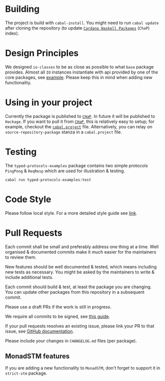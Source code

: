 # Building

The project is build with `cabal-install`.  You might need to run `cabal
update` after cloning the repository (to update [`Cardano Haskell
Packages`][CHaP] (`ChaP`) index).

# Design Principles

We designed `io-classes` to be as close as possible to what `base` package
provides.  Almost all `IO` instances instantiate with api provided by one of
the core packages, see
[example](https://github.com/input-output-hk/io-sim/blob/main/io-classes/src/Control/Monad/Class/MonadSTM.hs?plain=1#L410-L446).
Please keep this in mind when adding new functionality.

# Using in your project

Currently the package is published to [`CHaP`][CHaP].  In future it will be
published to `Hackage`.  If you want to pull it from [`CHaP`][CHaP], this is
relatively easy to setup; for example, checkout the
[`cabal.project`](https://github.com/input-output-hk/typed-protocols/blob/master/cabal.project)
file.  Alternatively, you can relay on `source-repository-package` stanza in
a `cabal.project` file.

# Testing

The `typed-protocols-examples` package contains two simple protocols `PingPong`
& `ReqResp` which are used for illustration & testing.

```
cabal run typed-protocols-examples:test
```

# Code Style

Please follow local style.  For a more detailed style guide see
[link](https://github.com/input-output-hk/ouroboros-network/blob/master/docs/StyleGuide.md).

# Pull Requests

Each commit shall be small and preferably address one thing at a time.  Well
organised & documented commits make it much easier for the maintainers to
review them.

New features should be well documented & tested, which means including new
tests as necessary.  You might be asked by the maintainers to write & include
additional tests.

Each commit should build & test, at least the package you are changing.  You
can update other packages from this repository in a subsequent commit.

Please use a draft PRs if the work is still in progress.

We require all commits to be signed, see [this guide][gh-signing-commits].

If your pull requests resolves an existing issue, please link your PR to that
issue, see [GitHub documentation][gh-link-issue].

Please include your changes in `CHANGELOG.md` files (per package).

## MonadSTM features

If you are adding a new functionality to `MonadSTM`, don't forget to support it
in `strict-stm` package.

[CHaP]: https://github.com/input-output-hk/cardano-haskell-packages/
[gh-link-issue]: https://docs.github.com/en/github/managing-your-work-on-github/linking-a-pull-request-to-an-issue
[gh-signing-commits]: https://docs.github.com/en/authentication/managing-commit-signature-verification/signing-commits
